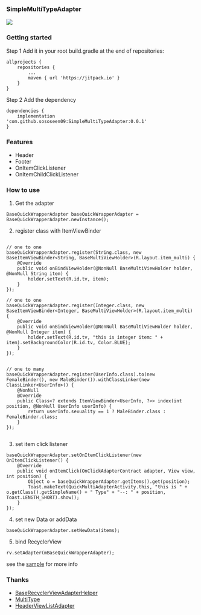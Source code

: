 ### SimpleMultiTypeAdapter

[![](https://jitpack.io/v/sososeen09/SimpleMultiTypeAdapter.svg)](https://jitpack.io/#sososeen09/SimpleMultiTypeAdapter)

### Getting started

Step 1 Add it in your root build.gradle at the end of repositories:
```
allprojects {
    repositories {
        ...
        maven { url 'https://jitpack.io' }
    }
}
```

Step 2 Add the dependency
```
dependencies {
    implementation 'com.github.sososeen09:SimpleMultiTypeAdapter:0.0.1'
}
```

### Features
- Header
- Footer
- OnItemClickListener
- OnItemChildClickListener

### How to use
1. Get the adapter
```
BaseQuickWrapperAdapter baseQuickWrapperAdapter = BaseQuickWrapperAdapter.newInstance();
```

2. register class with ItemViewBinder

```

// one to one
baseQuickWrapperAdapter.register(String.class, new BaseItemViewBinder<String, BaseMultiViewHolder>(R.layout.item_multi) {
    @Override
    public void onBindViewHolder(@NonNull BaseMultiViewHolder holder, @NonNull String item) {
        holder.setText(R.id.tv, item);
    }
});

// one to one
baseQuickWrapperAdapter.register(Integer.class, new BaseItemViewBinder<Integer, BaseMultiViewHolder>(R.layout.item_multi) {
    @Override
    public void onBindViewHolder(@NonNull BaseMultiViewHolder holder, @NonNull Integer item) {
        holder.setText(R.id.tv, "this is integer item: " + item).setBackgroundColor(R.id.tv, Color.BLUE);
    }
});


// one to many
baseQuickWrapperAdapter.register(UserInfo.class).to(new FemaleBinder(), new MaleBinder()).withClassLinker(new ClassLinker<UserInfo>() {
    @NonNull
    @Override
    public Class<? extends ItemViewBinder<UserInfo, ?>> index(int position, @NonNull UserInfo userInfo) {
        return userInfo.sexuality == 1 ? MaleBinder.class : FemaleBinder.class;
    }
});


```

3. set item click listener

```
baseQuickWrapperAdapter.setOnItemClickListener(new OnItemClickListener() {
    @Override
    public void onItemClick(OnClickAdapterContract adapter, View view, int position) {
        Object o = baseQuickWrapperAdapter.getItems().get(position);
        Toast.makeText(QuickMultiAdapterActivity.this, "this is " + o.getClass().getSimpleName() + " Type" + "--: " + position, Toast.LENGTH_SHORT).show();
    }
});

```

4. set new Data or addData

```
baseQuickWrapperAdapter.setNewData(items);

```

5. bind RecyclerView

```
rv.setAdapter(mBaseQuickWrapperAdapter);
```

see the [sample](https://github.com/sososeen09/SimpleMultiTypeAdapter) for more info
### Thanks
- [BaseRecyclerViewAdapterHelper](https://github.com/CymChad/BaseRecyclerViewAdapterHelper)
- [MultiType](https://github.com/drakeet/MultiType)
- [HeaderViewListAdapter](http://androidxref.com/7.1.2_r36/xref/frameworks/base/core/java/android/widget/HeaderViewListAdapter.java)
